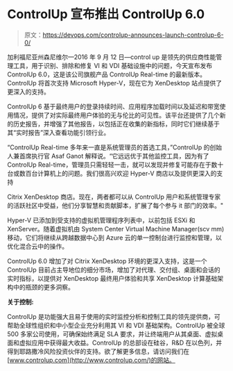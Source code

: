 # ControlUp 宣布推出 ControlUp 6.0

> 原文：<https://devops.com/controlup-announces-launch-controlup-6-0/>

加利福尼亚州森尼维尔—2016 年 9 月 12 日—control up 是领先的供应商性能管理工具，用于识别、排除和修复 VI 和 VDI 基础设施中的问题，今天宣布发布 ControlUp 6.0，这是该公司旗舰产品 ControlUp Real-time 的最新版本。ControlUp 将首次支持 Microsoft Hyper-V，现在它为 XenDesktop 站点提供了更深入的支持。

ControlUp 6 基于最终用户的登录持续时间、应用程序加载时间以及延迟和带宽使用情况，提供了对实际最终用户体验的无与伦比的可见性。该平台还提供了几个新的历史报告，并增强了其他报告，以包括正在收集的新指标，同时它们继续基于其“实时报告”深入查看功能引领行业。

“ControlUp Real-time 多年来一直是系统管理员的首选工具，”ControlUp 的创始人兼首席执行官 Asaf Ganot 解释说。“它远远优于其他监控工具，因为有了 ControlUp Real-time，管理员只需轻轻一击，就可以发现并修复可能存在于数十台或数百台计算机上的问题。我们很高兴欢迎 Hyper-V 商店以及提供更深入的支持

Citrix XenDesktop 商店。现在，两者都可以从 ControlUp 用户和系统管理专家的活跃社区中受益，他们分享智慧和贡献脚本，扩展了每个参与 it 部门的效率。"

Hyper-V 已添加到受支持的虚拟机管理程序列表中，以前包括 ESXi 和 XenServer。随着虚拟机由 System Center Virtual Machine Manager(scv mm)移动，它们将继续从跨越数据中心到 Azure 云的单一控制台进行监控和管理，以优化混合云中的操作。

ControlUp 6.0 增加了对 Citrix XenDesktop 环境的更深入支持，这是一个 ControlUp 目前占主导地位的细分市场，增加了对代理、交付组、桌面和会话的实时指标，以提供对 XenDesktop 最终用户体验和共享 XenDesktop 计算基础架构中的瓶颈的更多洞察。

**关于控制:**

ControlUp 是功能强大且易于使用的实时监控分析和控制工具的领先提供商，可帮助全球性组织和中小型企业充分利用其 VI 和 VDI 基础架构。ControlUp 被全球 500 多家公司使用，可确保始终满足 SLA 要求，并让终端用户从其桌面、虚拟桌面和虚拟应用中获得最大收益。ControlUp 的总部设在硅谷，R&D 在以色列，并得到耶路撒冷风险投资伙伴的支持。欲了解更多信息，请访问我们在[www.controlup.com](http://www.controlup.com/)的网站。